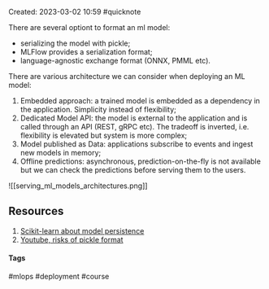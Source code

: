 Created: 2023-03-02 10:59
#quicknote

There are several optiont to format an ml model:
- serializing the model with pickle;
- MLFlow provides a serialization format;
- language-agnostic exchange format (ONNX, PMML etc).

There are various architecture we can consider when deploying an ML model:
1. Embedded approach: a trained model is embedded as a dependency in the application. Simplicity instead of flexibility;
2. Dedicated Model API: the model is external to the application and is called through an API (REST, gRPC etc). The tradeoff is inverted, i.e. flexibility is elevated but system is more complex;
3. Model published as Data: applications subscribe to events and ingest new models in memory;
4. Offline predictions: asynchronous, prediction-on-the-fly is not available but we can check the predictions before serving them to the users.

![[serving_ml_models_architectures.png]]

## Resources
1. [Scikit-learn about model persistence](https://scikit-learn.org/stable/model_persistence.html)
2. [Youtube, risks of pickle format](https://www.youtube.com/watch?v=7KnfGDajDQw&ab_channel=PyCon2014)

#### Tags
#mlops #deployment #course
